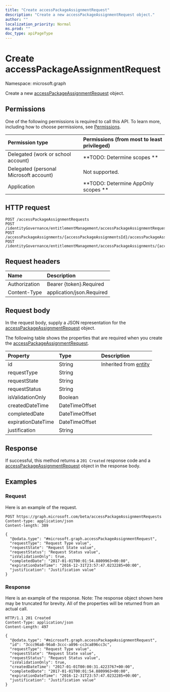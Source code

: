 ```yaml
---
title: "Create accessPackageAssignmentRequest"
description: "Create a new accessPackageAssignmentRequest object."
author: ""
localization_priority: Normal
ms.prod: ""
doc_type: apiPageType
---
```


# Create accessPackageAssignmentRequest

Namespace: microsoft.graph

Create a new [accessPackageAssignmentRequest](../resources/accesspackageassignmentrequest.md) object.

## Permissions
One of the following permissions is required to call this API. To learn more, including how to choose permissions, see [Permissions](/concepts/permissions-reference.md).

|Permission type|Permissions (from most to least privileged)|
|:---|:---|
|Delegated (work or school account)|**TODO: Determine scopes **|
|Delegated (personal Microsoft account)|Not supported.|
|Application|**TODO: Determine AppOnly scopes **|

## HTTP request
<!-- {
  "blockType": "ignored"
}
-->
``` http
POST /accessPackageAssignmentRequests
POST /identityGovernance/entitlementManagement/accessPackageAssignmentRequests
POST /accessPackageAssignments/{accessPackageAssignmentsId}/accessPackageAssignmentRequests
POST /identityGovernance/entitlementManagement/accessPackageAssignments/{accessPackageAssignmentId}/accessPackageAssignmentRequests
```

## Request headers
|Name|Description|
|:---|:---|
|Authorization|Bearer {token}.Required|
|Content-Type|application/json.Required|

## Request body
In the request body, supply a JSON representation for the [accessPackageAssignmentRequest](../resources/accesspackageassignmentrequest.md) object.

The following table shows the properties that are required when you create the [accessPackageAssignmentRequest](../resources/accesspackageassignmentrequest.md).

|Property|Type|Description|
|:---|:---|:---|
|id|String| Inherited from [entity](../resources/entity.md)|
|requestType|String||
|requestState|String||
|requestStatus|String||
|isValidationOnly|Boolean||
|createdDateTime|DateTimeOffset||
|completedDate|DateTimeOffset||
|expirationDateTime|DateTimeOffset||
|justification|String||



## Response
If successful, this method returns a `201 Created` response code and a [accessPackageAssignmentRequest](../resources/accesspackageassignmentrequest.md) object in the response body.

## Examples

### Request
Here is an example of the request.
<!-- {
  "blockType": "request",
  "name": "create_accesspackageassignmentrequest_from_accesspackageassignmentrequests"
}
-->
``` http
POST https://graph.microsoft.com/beta/accessPackageAssignmentRequests
Content-type: application/json
Content-length: 389

{
  "@odata.type": "#microsoft.graph.accessPackageAssignmentRequest",
  "requestType": "Request Type value",
  "requestState": "Request State value",
  "requestStatus": "Request Status value",
  "isValidationOnly": true,
  "completedDate": "2017-01-01T00:01:54.8809963+00:00",
  "expirationDateTime": "2016-12-31T23:57:47.0232285+00:00",
  "justification": "Justification value"
}
```

### Response
Here is an example of the response. Note: The response object shown here may be truncated for brevity. All of the properties will be returned from an actual call.
<!-- {
  "blockType": "response",
  "truncated": true,
  "@odata.type": "microsoft.graph.accesspackageassignmentrequest"
}
-->
``` http
HTTP/1.1 201 Created
Content-Type: application/json
Content-Length: 497

{
  "@odata.type": "#microsoft.graph.accessPackageAssignmentRequest",
  "id": "3ccc96a8-96a8-3ccc-a896-cc3ca896cc3c",
  "requestType": "Request Type value",
  "requestState": "Request State value",
  "requestStatus": "Request Status value",
  "isValidationOnly": true,
  "createdDateTime": "2017-01-01T00:00:31.4223767+00:00",
  "completedDate": "2017-01-01T00:01:54.8809963+00:00",
  "expirationDateTime": "2016-12-31T23:57:47.0232285+00:00",
  "justification": "Justification value"
}
```


